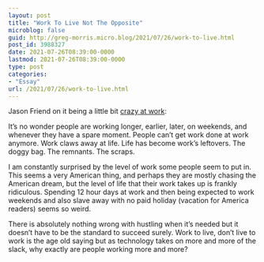 ```yaml
---
layout: post
title: "Work To Live Not The Opposite"
microblog: false
guid: http://greg-morris.micro.blog/2021/07/26/work-to-live.html
post_id: 3988327
date: 2021-07-26T08:39:00-0000
lastmod: 2021-07-26T08:39:00-0000
type: post
categories:
- "Essay"
url: /2021/07/26/work-to-live.html
---
```

<!--kg-card-begin: html--><p>Jason Friend on it being a little bit <a href="https://world.hey.com/jason/it-doesn-t-have-to-be-crazy-at-work-66b05283">crazy at work</a>:</p>
<p>It’s no wonder people are working longer, earlier, later, on weekends, and whenever they have a spare moment. People can’t get work done at work anymore. Work claws away at life. Life has become work’s leftovers. The doggy bag. The remnants. The scraps.</p>
<p>I am constantly surprised by the level of work some people seem to put in. This seems a very American thing, and perhaps they are mostly chasing the American dream, but the level of life that their work takes up is frankly ridiculous. Spending 12 hour days at work and then being expected to work weekends and also slave away with no paid holiday (vacation for America readers) seems so weird.</p>
<p>There is absolutely nothing wrong with hustling when it’s needed but it doesn’t have to be the standard to succeed surely. Work to live, don’t live to work is the age old saying but as technology takes on more and more of the slack, why exactly are people working more and more?</p>
<!--kg-card-end: html-->
